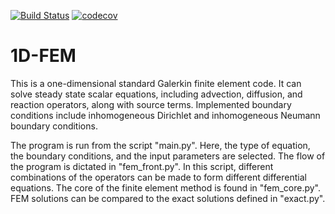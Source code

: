 [![Build Status](https://github.com/jfhbuist/flexible-fem/actions/workflows/CI.yml/badge.svg?event=push)](https://github.com/jfhbuist/flexible-fem/actions)
[![codecov](https://codecov.io/gh/jfhbuist/flexible-fem/branch/main/graph/badge.svg?token=BFUOZDUQ6G)](https://codecov.io/gh/jfhbuist/flexible-fem)
# 1D-FEM
This is a one-dimensional standard Galerkin finite element code.
It can solve steady state scalar equations, including advection, diffusion, and reaction operators, along with source terms.
Implemented boundary conditions include inhomogeneous Dirichlet and inhomogeneous Neumann boundary conditions. 

The program is run from the script "main.py". 
Here, the type of equation, the boundary conditions, and the input parameters are selected.
The flow of the program is dictated in "fem_front.py".
In this script, different combinations of the operators can be made to form different differential equations. 
The core of the finite element method is found in "fem_core.py".
FEM solutions can be compared to the exact solutions defined in "exact.py". 